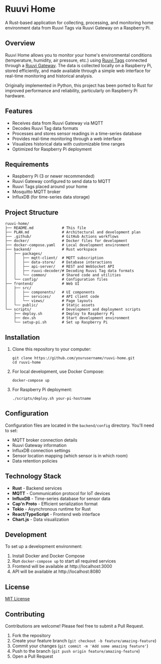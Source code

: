 # Ruuvi Home

A Rust-based application for collecting, processing, and monitoring home environment data from Ruuvi Tags via Ruuvi Gateway on a Raspberry Pi.

## Overview

Ruuvi Home allows you to monitor your home's environmental conditions (temperature, humidity, air pressure, etc.) using [Ruuvi Tags](https://ruuvi.com/ruuvitag/) connected through a [Ruuvi Gateway](https://ruuvi.com/gateway/). The data is collected locally on a Raspberry Pi, stored efficiently, and made available through a simple web interface for real-time monitoring and historical analysis.

Originally implemented in Python, this project has been ported to Rust for improved performance and reliability, particularly on Raspberry Pi hardware.

## Features

- Receives data from Ruuvi Gateway via MQTT
- Decodes Ruuvi Tag data formats
- Processes and stores sensor readings in a time-series database
- Provides real-time monitoring through a web interface
- Visualizes historical data with customizable time ranges
- Optimized for Raspberry Pi deployment

## Requirements

- Raspberry Pi (3 or newer recommended)
- Ruuvi Gateway configured to send data to MQTT
- Ruuvi Tags placed around your home
- Mosquitto MQTT broker
- InfluxDB (for time-series data storage)

## Project Structure

```
ruuvi-home/
├── README.md             # This file
├── PLAN.md               # Architectural and development plan
├── .github/              # GitHub Actions workflows
├── docker/               # Docker files for development
├── docker-compose.yaml   # Local development environment
├── backend/              # Rust workspace
│   ├── packages/
│   │   ├── mqtt-client/  # MQTT subscription
│   │   ├── data-store/   # Database interactions
│   │   ├── api-server/   # REST and WebSocket API
│   │   ├── ruuvi-decoder/# Decoding Ruuvi Tag data formats
│   │   └── common/       # Shared code and utilities
│   └── config/           # Configuration files
├── frontend/             # Web UI
│   ├── src/
│   │   ├── components/   # UI components
│   │   ├── services/     # API client code
│   │   └── views/        # Page layouts
│   └── public/           # Static assets
└── scripts/              # Development and deployment scripts
    ├── deploy.sh         # Deploy to Raspberry Pi
    ├── dev.sh            # Start development environment
    └── setup-pi.sh       # Set up Raspberry Pi
```

## Installation

1. Clone this repository to your computer:
   ```
   git clone https://github.com/yourusername/ruuvi-home.git
   cd ruuvi-home
   ```

2. For local development, use Docker Compose:
   ```
   docker-compose up
   ```

3. For Raspberry Pi deployment:
   ```
   ./scripts/deploy.sh your-pi-hostname
   ```

## Configuration

Configuration files are located in the `backend/config` directory. You'll need to set:

- MQTT broker connection details
- Ruuvi Gateway information
- InfluxDB connection settings
- Sensor location mapping (which sensor is in which room)
- Data retention policies

## Technology Stack

- **Rust** - Backend services
- **MQTT** - Communication protocol for IoT devices
- **InfluxDB** - Time-series database for sensor data
- **Cap'n Proto** - Efficient serialization format
- **Tokio** - Asynchronous runtime for Rust
- **React/TypeScript** - Frontend web interface
- **Chart.js** - Data visualization

## Development

To set up a development environment:

1. Install Docker and Docker Compose
2. Run `docker-compose up` to start all required services
3. Frontend will be available at http://localhost:3000
4. API will be available at http://localhost:8080

## License

[MIT License](LICENSE)

## Contributing

Contributions are welcome! Please feel free to submit a Pull Request.

1. Fork the repository
2. Create your feature branch (`git checkout -b feature/amazing-feature`)
3. Commit your changes (`git commit -m 'Add some amazing feature'`)
4. Push to the branch (`git push origin feature/amazing-feature`)
5. Open a Pull Request